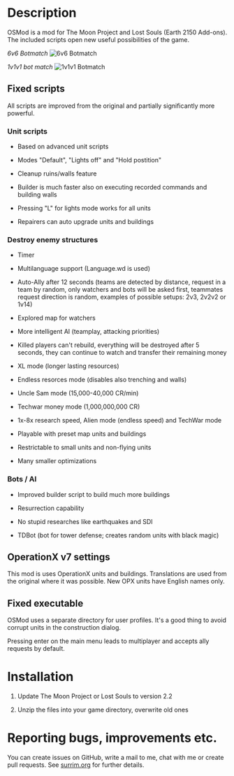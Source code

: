 # Description

OSMod is a mod for The Moon Project and Lost Souls (Earth 2150 Add-ons). The included scripts open new useful possibilities of the game.

_6v6 Botmatch_
![6v6 Botmatch](https://surrim.org/bytes/pics/moon-project/6v6-botmatch.jpg)

_1v1v1 bot match_
![1v1v1 Botmatch](https://surrim.org/bytes/pics/moon-project/1v1v1-botmatch.jpg)

## Fixed scripts

All scripts are improved from the original and partially significantly more powerful.

### Unit scripts

- Based on advanced unit scripts

- Modes "Default", "Lights off" and "Hold postition"

- Cleanup ruins/walls feature

- Builder is much faster also on executing recorded commands and building walls

- Pressing "L" for lights mode works for all units

- Repairers can auto upgrade units and buildings

### Destroy enemy structures

- Timer

- Multilanguage support (Language.wd is used)

- Auto-Ally after 12 seconds (teams are detected by distance, request in a team by random, only watchers and bots will be asked first, teammates request direction is random, examples of possible setups: 2v3, 2v2v2 or 1v14)

- Explored map for watchers

- More intelligent AI (teamplay, attacking priorities)

- Killed players can't rebuild, everything will be destroyed after 5 seconds, they can continue to watch and transfer their remaining money

- XL mode (longer lasting resources)

- Endless resorces mode (disables also trenching and walls)

- Uncle Sam mode (15,000-40,000 CR/min)

- Techwar money mode (1,000,000,000 CR)

- 1x-8x research speed, Alien mode (endless speed) and TechWar mode

- Playable with preset map units and buildings

- Restrictable to small units and non-flying units

- Many smaller optimizations

### Bots / AI

- Improved builder script to build much more buildings

- Resurrection capability

- No stupid researches like earthquakes and SDI

- TDBot (bot for tower defense; creates random units with black magic)

## OperationX v7 settings

This mod is uses OperationX units and buildings. Translations are used from the original where it was possible. New OPX units have English names only.

## Fixed executable

OSMod uses a separate directory for user profiles. It's a good thing to avoid corrupt units in the construction dialog.

Pressing enter on the main menu leads to multiplayer and accepts ally requests by default.

# Installation

1. Update The Moon Project or Lost Souls to version 2.2

2. Unzip the files into your game directory, overwrite old ones

# Reporting bugs, improvements etc.

You can create issues on GitHub, write a mail to me, chat with me or create pull requests. See [surrim.org](http://surrim.org/) for further details.

